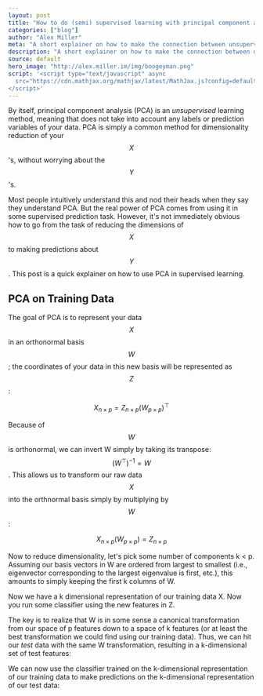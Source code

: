 ```yaml
---
layout: post
title: "How to do (semi) supervised learning with principal component analysis (PCA)"
categories: ["blog"]
author: "Alex Miller"
meta: "A short explainer on how to make the connection between unsupervised and supervised machin learninng methods using PCA."
description: "A short explainer on how to make the connection between unsupervised and supervised machine learninng methods using PCA."
source: default
hero_image: "http://alex.miller.im/img/boogeyman.png"
script: '<script type="text/javascript" async
  src="https://cdn.mathjax.org/mathjax/latest/MathJax.js?config=default">
</script>'
---
```


By itself, principal component analysis (PCA) is an _unsupervised_ learning method, meaning that does not take into account any labels or prediction variables of your data. PCA is simply a common method for dimensionality reduction of your $$X$$'s, without worrying about the $$Y$$'s.

Most people intuitively understand this and nod their heads when they say they understand PCA. But the real power of PCA comes from using it in some supervised prediction task. However, it's not immediately obvious how to go from the task of reducing the dimensions of $$X$$ to making predictions about $$Y$$. This post is a quick explainer on how to use PCA in supervised learning.

## PCA on Training Data
The goal of PCA is to represent your data $$X$$ in an orthonormal basis $$W$$; the coordinates of your data in this new basis will be represented as $$Z$$:

$$X_{n\times p} = Z_{n \times p}(W_{p \times p})^\top$$

Because of $$W$$ is orthonormal, we can invert W simply by taking its transpose: $$(W^\top)^{-1} = W$$. This allows us to transform our raw data $$X$$ into the orthnormal basis simply by multiplying by $$W$$:

$$X_{n\times p}(W_{p \times p}) = Z_{n \times p}$$


Now to reduce dimensionality, let's pick some number of components k < p. Assuming our basis vectors in W are ordered from largest to smallest (i.e., eigenvector corresponding to the largest eigenvalue is first, etc.), this amounts to simply keeping the first k columns of W.

Now we have a k dimensional representation of our training data X. Now you run some classifier using the new features in Z. 

The key is to realize that W is in some sense a canonical transformation from our space of p features down to a space of k features (or at least the best transformation we could find using our training data). Thus, we can hit our _test_ data with the same W transformation, resulting in a k-dimensional set of test features:

We can now use the classifier trained on the k-dimensional representation of our training data to make predictions on the k-dimensional representation of our test data:


